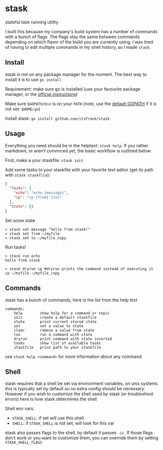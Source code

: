 # stask

stateful task running utility

I built this because my company's build system has a number of commands with a
bunch of flags. The flags stay the same between commands depending on which
flavor of the build you are currently using. I was tired of having to edit
multiple commands in my shell history, so I made `stask`.

## Install

stask is not on any package manager for the moment. The best way to install it
is to use `go install`

Requirement: make sure go is installed (use your favourite package manager, or
the [official instructions](https://go.dev/doc/install))

Make sure `$GOPATH/bin` is on your `PATH` (note, use the
[default GOPATH](https://go.dev/doc/gopath_code#GOPATH) if it is not set:
`$HOME/go`)

Install stask: `go install github.com/itsFrank/stask`

## Usage

Everything you need should be in the helptext: `stask help`. If you rather
markdown, or aren't convinced yet, the basic workflow is outlined below.

First, make a your staskfile: `stask init`

Add some tasks to your staskfile with your favorite text editor (get its path
with `stask staskfile`):

```json
{
  "Tasks": {
    "echo": "echo {message}",
    "cp": "cp {from} {to}"
  },
  "State": {}
}
```

Set some state

```shell
> stask set message "hello from stask!"
> stask set from ~/myfile
> stask set to ~/myfile_copy
```

Run tasks!

```shell
> stask run echo
hello from stask

> stask dryrun cp #dryrun prints the command instead of executing it
cp ~/myfile ~/myfile_copy
```

## Commands

stask has a bunch of commands, here is the list from the help text

```text
commands:
    help        show help for a command or topic
    init        create a default staskfile
    state       print current stored state
    set         set a value to state
    clear       remove a value from state
    run         run a command with state
    dryrun      print command with state inserted
    tasks       show list of available tasks
    staskfile   print path to your staskfile
```

use `stask help <command>` for more information about any command

## Shell

stask requires that a shell be set via environment variables, on unix systems
this is typically set by default so no extra config should be necessary. However
if you wish to customize the shell used by stask (or troubleshoot errors) here
is how stask determines the shell

Shell env vars:

- `STASK_SHELL`: if set will use this shell
- `SHELL`: if `STASK_SHELL` is not set, will look for this var

stask also passes flags to the shell, by default it passes `-ic`. If those flags
don't work or you want to customize them, you can override them by setting
`STASK_SHELL_FLAGS`
